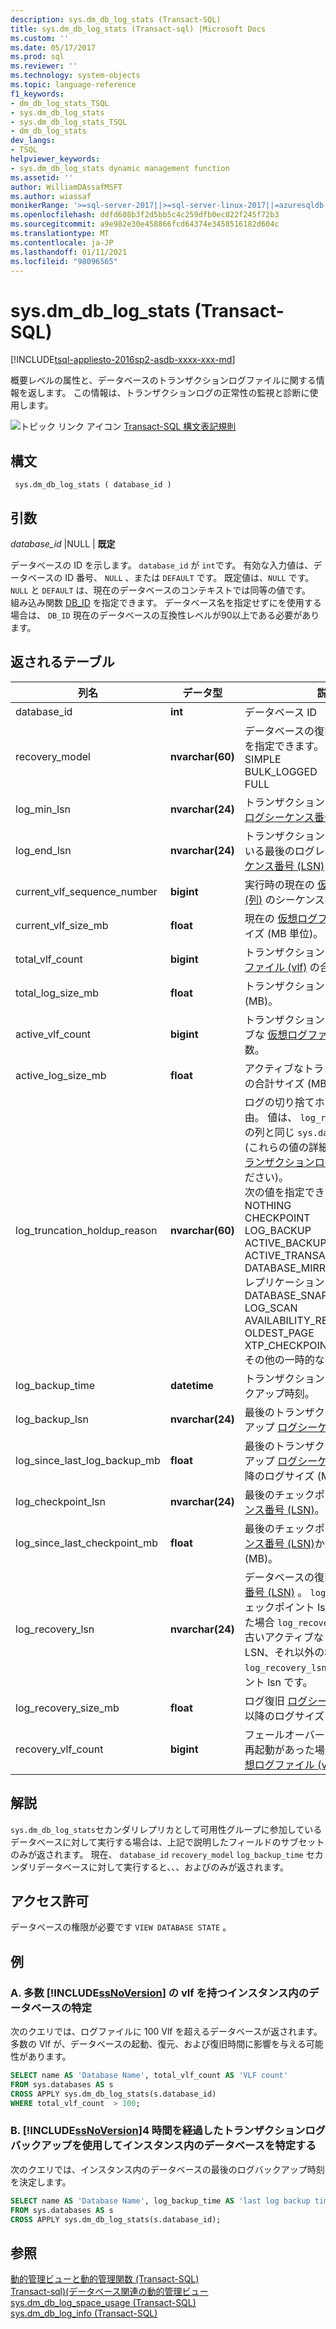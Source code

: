 ```yaml
---
description: sys.dm_db_log_stats (Transact-SQL)
title: sys.dm_db_log_stats (Transact-sql) |Microsoft Docs
ms.custom: ''
ms.date: 05/17/2017
ms.prod: sql
ms.reviewer: ''
ms.technology: system-objects
ms.topic: language-reference
f1_keywords:
- dm_db_log_stats_TSQL
- sys.dm_db_log_stats
- sys.dm_db_log_stats_TSQL
- dm_db_log_stats
dev_langs:
- TSQL
helpviewer_keywords:
- sys.dm_db_log_stats dynamic management function
ms.assetid: ''
author: WilliamDAssafMSFT
ms.author: wiassaf
monikerRange: '>=sql-server-2017||>=sql-server-linux-2017||=azuresqldb-mi-current'
ms.openlocfilehash: ddfd608b3f2d5bb5c4c259dfb0ec822f245f72b3
ms.sourcegitcommit: a9e982e30e458866fcd64374e3458516182d604c
ms.translationtype: MT
ms.contentlocale: ja-JP
ms.lasthandoff: 01/11/2021
ms.locfileid: "98096565"
---
```

# <a name="sysdm_db_log_stats-transact-sql"></a>sys.dm_db_log_stats (Transact-SQL)   
[!INCLUDE[tsql-appliesto-2016sp2-asdb-xxxx-xxx-md](../../includes/tsql-appliesto-2016sp2-asdb-xxxx-xxx-md.md)]

概要レベルの属性と、データベースのトランザクションログファイルに関する情報を返します。 この情報は、トランザクションログの正常性の監視と診断に使用します。   
  
 ![トピック リンク アイコン](../../database-engine/configure-windows/media/topic-link.gif "トピック リンク アイコン") [Transact-SQL 構文表記規則](../../t-sql/language-elements/transact-sql-syntax-conventions-transact-sql.md)  
  
## <a name="syntax"></a>構文  
  
```  
 sys.dm_db_log_stats ( database_id )
```  
  
## <a name="arguments"></a>引数  

*database_id* |NULL | **既定**

データベースの ID を示します。 `database_id` が `int`です。 有効な入力値は、データベースの ID 番号、 `NULL` 、または `DEFAULT` です。 既定値は、`NULL` です。 `NULL` と `DEFAULT` は、現在のデータベースのコンテキストでは同等の値です。  
組み込み関数 [DB_ID](../../t-sql/functions/db-id-transact-sql.md) を指定できます。 データベース名を指定せずにを使用する場合は、 `DB_ID` 現在のデータベースの互換性レベルが90以上である必要があります。

  
## <a name="tables-returned"></a>返されるテーブル  
  
|列名|データ型|説明|  
|-----------------|---------------|-----------------|  
|database_id    |**int**    |データベース ID |  
|recovery_model |**nvarchar(60)**   |   データベースの復旧モデル。 次の値を指定できます。 <br /> SIMPLE<br /> BULK_LOGGED <br /> FULL |  
|log_min_lsn    |**nvarchar(24)**   |   トランザクションログの現在の開始 [ログシーケンス番号 (LSN)](../../relational-databases/sql-server-transaction-log-architecture-and-management-guide.md#Logical_Arch) 。|  
|log_end_lsn    |**nvarchar(24)**   |   トランザクションログに記録されている最後のログレコードの[ログシーケンス番号 (LSN)](../../relational-databases/sql-server-transaction-log-architecture-and-management-guide.md#Logical_Arch) 。|  
|current_vlf_sequence_number    |**bigint** |   実行時の現在の [仮想ログファイル (列)](../../relational-databases/sql-server-transaction-log-architecture-and-management-guide.md#physical_arch) のシーケンス番号。|  
|current_vlf_size_mb    |**float**  |   現在の [仮想ログファイル (値)](../../relational-databases/sql-server-transaction-log-architecture-and-management-guide.md#physical_arch) のサイズ (MB 単位)。|   
|total_vlf_count    |**bigint** |   トランザクションログ内の [仮想ログファイル (vlf)](../../relational-databases/sql-server-transaction-log-architecture-and-management-guide.md#physical_arch) の合計数。 |  
|total_log_size_mb  |**float**  |   トランザクションログの合計サイズ (MB)。 |  
|active_vlf_count   |**bigint** |   トランザクションログ内のアクティブな [仮想ログファイル (vlf)](../../relational-databases/sql-server-transaction-log-architecture-and-management-guide.md#physical_arch) の合計数。|  
|active_log_size_mb |**float**  |   アクティブなトランザクションログの合計サイズ (MB)。|  
|log_truncation_holdup_reason   |**nvarchar(60)**   |   ログの切り捨てホールドアップ理由。 値は、  `log_reuse_wait_desc` の列と同じ `sys.databases` です。  (これらの値の詳細については、「 [トランザクションログ](../../relational-databases/logs/the-transaction-log-sql-server.md)」を参照してください)。 <br />次の値を指定できます。 <br />NOTHING<br />CHECKPOINT<br />LOG_BACKUP<br />ACTIVE_BACKUP_OR_RESTORE<br />ACTIVE_TRANSACTION<br />DATABASE_MIRRORING<br />レプリケーション<br />DATABASE_SNAPSHOT_CREATION<br />LOG_SCAN<br />AVAILABILITY_REPLICA<br />OLDEST_PAGE<br />XTP_CHECKPOINT<br />その他の一時的な |  
|log_backup_time    |**datetime**   |   トランザクションログの最後のバックアップ時刻。|   
|log_backup_lsn |**nvarchar(24)**   |   最後のトランザクションログバックアップ [ログシーケンス番号 (LSN)](../../relational-databases/sql-server-transaction-log-architecture-and-management-guide.md#Logical_Arch)。|   
|log_since_last_log_backup_mb   |**float**  |   最後のトランザクションログバックアップ [ログシーケンス番号 (LSN)](../../relational-databases/sql-server-transaction-log-architecture-and-management-guide.md#Logical_Arch)以降のログサイズ (MB)。|  
|log_checkpoint_lsn |**nvarchar(24)**   |   最後のチェックポイント [ログシーケンス番号 (LSN)](../../relational-databases/sql-server-transaction-log-architecture-and-management-guide.md#Logical_Arch)。|  
|log_since_last_checkpoint_mb   |**float**  |   最後のチェックポイント [ログシーケンス番号 (LSN)](../../relational-databases/sql-server-transaction-log-architecture-and-management-guide.md#Logical_Arch)からのログサイズ (MB)。|  
|log_recovery_lsn   |**nvarchar(24)**   |   データベースの復旧 [ログシーケンス番号 (LSN)](../../relational-databases/sql-server-transaction-log-architecture-and-management-guide.md#Logical_Arch) 。 `log_recovery_lsn`チェックポイント lsn の前にが発生した場合 `log_recovery_lsn` は、最も古いアクティブなトランザクション LSN、それ以外の場合 `log_recovery_lsn` はチェックポイント lsn です。|  
|log_recovery_size_mb   |**float**  |   ログ復旧 [ログシーケンス番号 (LSN)](../../relational-databases/sql-server-transaction-log-architecture-and-management-guide.md#Logical_Arch)以降のログサイズ (MB)。|  
|recovery_vlf_count |**bigint** |   フェールオーバーまたはサーバーの再起動があった場合に、回復する [仮想ログファイル (vlf)](../../relational-databases/sql-server-transaction-log-architecture-and-management-guide.md#physical_arch) の合計数。 |  


## <a name="remarks"></a>解説
`sys.dm_db_log_stats`セカンダリレプリカとして可用性グループに参加しているデータベースに対して実行する場合は、上記で説明したフィールドのサブセットのみが返されます。  現在、 `database_id` `recovery_model` `log_backup_time` セカンダリデータベースに対して実行すると、、、およびのみが返されます。   

## <a name="permissions"></a>アクセス許可  
データベースの権限が必要です `VIEW DATABASE STATE` 。   
  
## <a name="examples"></a>例  

### <a name="a-determining-databases-in-a-ssnoversion-instance-with-high-number-of-vlfs"></a>A. 多数 [!INCLUDE[ssNoVersion](../../includes/ssnoversion-md.md)] の vlf を持つインスタンス内のデータベースの特定   
次のクエリでは、ログファイルに 100 Vlf を超えるデータベースが返されます。 多数の Vlf が、データベースの起動、復元、および復旧時間に影響を与える可能性があります。

```sql  
SELECT name AS 'Database Name', total_vlf_count AS 'VLF count' 
FROM sys.databases AS s
CROSS APPLY sys.dm_db_log_stats(s.database_id) 
WHERE total_vlf_count  > 100;
```   

### <a name="b-determining-databases-in-a-ssnoversion-instance-with-transaction-log-backups-older-than-4-hours"></a>B. [!INCLUDE[ssNoVersion](../../includes/ssnoversion-md.md)]4 時間を経過したトランザクションログバックアップを使用してインスタンス内のデータベースを特定する   
次のクエリでは、インスタンス内のデータベースの最後のログバックアップ時刻を決定します。

```sql  
SELECT name AS 'Database Name', log_backup_time AS 'last log backup time' 
FROM sys.databases AS s
CROSS APPLY sys.dm_db_log_stats(s.database_id); 
```

## <a name="see-also"></a>参照  
[動的管理ビューと動的管理関数 &#40;Transact-SQL&#41;](../../relational-databases/system-dynamic-management-views/system-dynamic-management-views.md)   
[Transact-sql&#41;&#40;データベース関連の動的管理ビュー ](../../relational-databases/system-dynamic-management-views/database-related-dynamic-management-views-transact-sql.md)   
[sys.dm_db_log_space_usage &#40;Transact-SQL&#41;](../../relational-databases/system-dynamic-management-views/sys-dm-db-log-space-usage-transact-sql.md)   
[sys.dm_db_log_info &#40;Transact-SQL&#41;](../../relational-databases/system-dynamic-management-views/sys-dm-db-log-info-transact-sql.md)    
  
